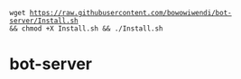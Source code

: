 <code>wget https://raw.githubusercontent.com/bowowiwendi/bot-server/Install.sh && chmod +X Install.sh && ./Install.sh</code>


# bot-server

